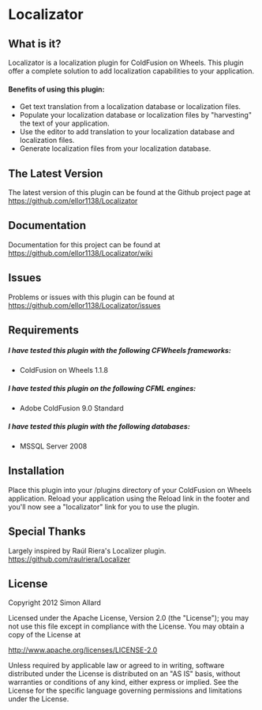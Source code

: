 ﻿# Localizator

## What is it?

Localizator is a localization plugin for ColdFusion on Wheels. This plugin offer a complete solution to add localization capabilities to your application.

#### Benefits of using this plugin:
* Get text translation from a localization database or localization files.
* Populate your localization database or localization files by "harvesting" the text of your application.
* Use the editor to add translation to your localization database and localization files.
* Generate localization files from your localization database.

## The Latest Version
The latest version of this plugin can be found at the Github project page at https://github.com/ellor1138/Localizator

## Documentation
Documentation for this project can be found at https://github.com/ellor1138/Localizator/wiki

## Issues
Problems or issues with this plugin can be found at https://github.com/ellor1138/Localizator/issues

## Requirements
##### I have tested this plugin with the following CFWheels frameworks:
* ColdFusion on Wheels 1.1.8

##### I have tested this plugin on the following CFML engines:
* Adobe ColdFusion 9.0 Standard

##### I have tested this plugin with the following databases:
* MSSQL Server 2008

## Installation
Place this plugin into your /plugins directory of your ColdFusion on Wheels application. Reload your application using the Reload link in the footer and you'll now see a "localizator" link for you to use the plugin.

## Special Thanks
Largely inspired by Raúl Riera's Localizer plugin. https://github.com/raulriera/Localizer

## License
Copyright 2012 Simon Allard
				
Licensed under the Apache License, Version 2.0 (the "License");
you may not use this file except in compliance with the License.
You may obtain a copy of the License at
				
http://www.apache.org/licenses/LICENSE-2.0
				
Unless required by applicable law or agreed to in writing, software
distributed under the License is distributed on an "AS IS" basis,
without warranties or conditions of any kind, either express or implied.
See the License for the specific language governing permissions and
limitations under the License.